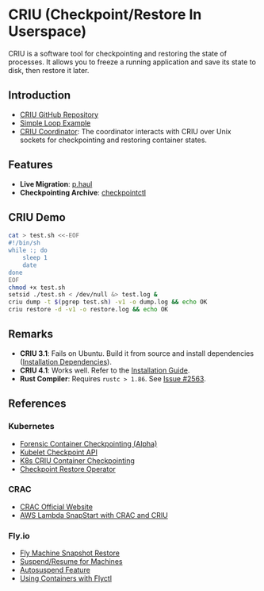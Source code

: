# CRIU (Checkpoint/Restore In Userspace)

CRIU is a software tool for checkpointing and restoring the state of processes. It allows you to freeze a running application and save its state to disk, then restore it later.

## Introduction

- [CRIU GitHub Repository](https://github.com/checkpoint-restore)
- [Simple Loop Example](https://criu.org/Simple_loop)
- [CRIU Coordinator](https://github.com/checkpoint-restore/criu-coordinator): The coordinator interacts with CRIU over Unix sockets for checkpointing and restoring container states.

## Features

- **Live Migration**: [p.haul](https://github.com/checkpoint-restore/p.haul)
- **Checkpointing Archive**: [checkpointctl](https://github.com/checkpoint-restore/checkpointctl)

## CRIU Demo

```sh
cat > test.sh <<-EOF
#!/bin/sh
while :; do
    sleep 1
    date
done
EOF
chmod +x test.sh
setsid ./test.sh < /dev/null &> test.log &
criu dump -t $(pgrep test.sh) -v1 -o dump.log && echo OK
criu restore -d -v1 -o restore.log && echo OK
```

## Remarks

- **CRIU 3.1**: Fails on Ubuntu. Build it from source and install dependencies ([Installation Dependencies](https://criu.org/Installation#Dependencies)).
- **CRIU 4.1**: Works well. Refer to the [Installation Guide](https://github.com/checkpoint-restore/criu/blob/criu-dev/INSTALL.md).
- **Rust Compiler**: Requires `rustc > 1.86`. See [Issue #2563](https://github.com/checkpoint-restore/criu/issues/2563).

## References

### Kubernetes
- [Forensic Container Checkpointing (Alpha)](https://kubernetes.io/blog/2022/12/05/forensic-container-checkpointing-alpha/)
- [Kubelet Checkpoint API](https://kubernetes.io/docs/reference/node/kubelet-checkpoint-api/)
- [K8s CRIU Container Checkpointing](https://seifrajhi.github.io/blog/k8s-criu-container-checkpointing/)
- [Checkpoint Restore Operator](https://github.com/hitachienergy/checkpoint-restore-operator)

### CRAC
- [CRAC Official Website](https://crac.org/)
- [AWS Lambda SnapStart with CRAC and CRIU](https://antukhov.medium.com/aws-amplify-aws-lambda-snapstart-activation-serverless-java-with-crac-and-criu-cfed09f770b7)

### Fly.io
- [Fly Machine Snapshot Restore](https://community.fly.io/t/fly-machine-snapshot-restore/8818)
- [Suspend/Resume for Machines](https://community.fly.io/t/new-feature-in-preview-suspend-resume-for-machines/20672)
- [Autosuspend Feature](https://community.fly.io/t/autosuspend-is-here-machine-suspension-is-enabled-everywhere/20942)
- [Using Containers with Flyctl](https://community.fly.io/t/using-containers-with-flyctl/24729)
